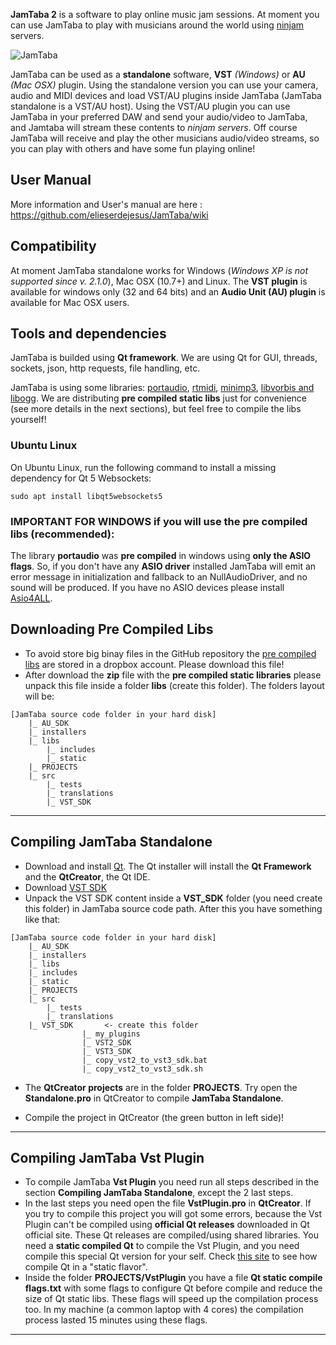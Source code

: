 
**JamTaba 2** is a software to play online music jam sessions. At moment you can use JamTaba to play with musicians around the world using [ninjam ](http://www.cockos.com/ninjam/) servers.

![JamTaba](http://jamtaba-music-web-site.appspot.com/img/Jamtaba_2_1_0_jamming.png)

JamTaba can be used as a **standalone** software, **VST** *(Windows)* or **AU** *(Mac OSX)* plugin. Using the standalone version you can use your camera, audio and MIDI devices and load VST/AU plugins inside JamTaba (JamTaba standalone is a VST/AU host). Using the VST/AU plugin you can use JamTaba in your preferred DAW and send your audio/video to JamTaba, and Jamtaba will stream these contents to *ninjam servers*. Off course JamTaba will receive and play the other musicians audio/video streams, so you can play with others and have some fun playing online!

## User Manual
More information and User's manual are here : https://github.com/elieserdejesus/JamTaba/wiki      


## Compatibility
At moment JamTaba standalone works for Windows (*Windows XP is not supported since v. 2.1.0*), Mac OSX (10.7+) and Linux. The **VST plugin** is available for windows only (32 and 64 bits) and an **Audio Unit (AU) plugin** is available for Mac OSX users. 

## Tools and dependencies
JamTaba is builded using **Qt framework**. We are using Qt for GUI, threads, sockets, json, http requests, file handling, etc. 

JamTaba is using some libraries: [portaudio](http://www.portaudio.com/), [rtmidi](https://www.music.mcgill.ca/~gary/rtmidi/), [minimp3](http://keyj.emphy.de/minimp3/), [libvorbis and libogg](http://www.vorbis.com/). We are distributing **pre compiled static libs** just for convenience (see more details in the next sections), but feel free to compile the libs yourself!

### Ubuntu Linux
On Ubuntu Linux, run the following command to install a missing dependency for Qt 5 Websockets:

```
sudo apt install libqt5websockets5
```

### IMPORTANT FOR WINDOWS if you will use the pre compiled libs (recommended):
The library **portaudio** was **pre compiled** in windows using **only the ASIO flags**. So, if you don't have any **ASIO driver** installed JamTaba will emit an error message in initialization and fallback to an NullAudioDriver, and no sound will be produced. If you have no ASIO devices please install [Asio4ALL](http://www.asio4all.com/).

## Downloading Pre Compiled Libs
- To avoid store big binay files in the GitHub repository the [pre compiled libs](https://www.dropbox.com/s/qckwsmaqlditwpb/JamTaba-static-libs.zip?dl=0) are stored in a dropbox account. Please download this file!
- After download the **zip** file with the **pre compiled static libraries** please unpack this file inside a folder **libs** (create this folder). The folders layout will be:
```
[JamTaba source code folder in your hard disk]
	|_ AU_SDK
	|_ installers
	|_ libs	  
		|_ includes
		|_ static
	|_ PROJECTS
	|_ src
        |_ tests
        |_ translations	
        |_ VST_SDK		
```
***

## Compiling JamTaba Standalone

- Download and install [Qt](http://www.qt.io/download-open-source/). The Qt installer will install the **Qt Framework** and the **QtCreator**, the Qt IDE.
- Download [VST SDK](http://www.steinberg.net/en/company/developers.html)
- Unpack the VST SDK content inside a **VST_SDK** folder (you need create this folder) in JamTaba source code path. After this you have something like that:
```
[JamTaba source code folder in your hard disk]
	|_ AU_SDK
	|_ installers
	|_ libs	  
	|_ includes
	|_ static
	|_ PROJECTS
	|_ src
        |_ tests
        |_ translations	
	|_ VST_SDK       <- create this folder
                |_ my_plugins
                |_ VST2_SDK
                |_ VST3_SDK
                |_ copy_vst2_to_vst3_sdk.bat
                |_ copy_vst2_to_vst3_sdk.sh

```
- The **QtCreator projects** are in the folder **PROJECTS**. Try open the **Standalone.pro** in QtCreator to compile **JamTaba Standalone**. 

- Compile the project in QtCreator (the green button in left side)!

***

## Compiling JamTaba Vst Plugin
- To compile JamTaba **Vst Plugin** you need run all steps described in the section **Compiling JamTaba Standalone**, except the 2 last steps.
- In the last steps you need open the file **VstPlugin.pro** in **QtCreator**. If you try to compile this project you will got some errors, because the Vst Plugin can't be compiled using **official Qt releases** downloaded in Qt official site. These Qt releases are compiled/using shared libraries. You need a **static compiled Qt** to compile the Vst Plugin, and you need compile this special Qt version for your self. Check [this site](https://boffinblogger.blogspot.com/2018/12/static-compile-of-qt-5120-using-visual.html) to see how compile Qt in a "static flavor". 
- Inside the folder **PROJECTS/VstPlugin** you have a file **Qt static compile flags.txt** with some flags to configure Qt before compile and reduce the size of Qt static libs. These flags will speed up the compilation process too. In my machine (a common laptop with 4 cores) the compilation process lasted 15 minutes using these flags. 

***
